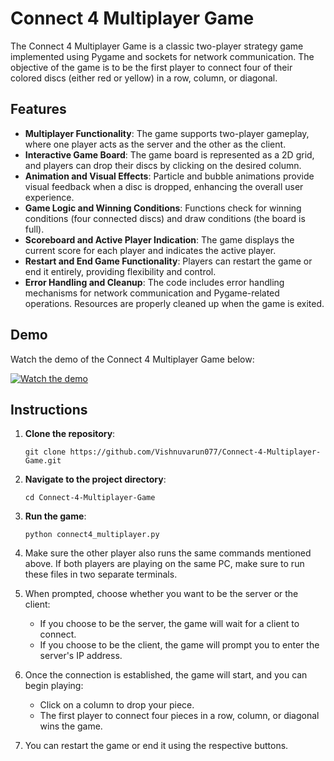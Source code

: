 # Connect 4 Multiplayer Game

The Connect 4 Multiplayer Game is a classic two-player strategy game implemented using Pygame and sockets for network communication. The objective of the game is to be the first player to connect four of their colored discs (either red or yellow) in a row, column, or diagonal.

## Features

- **Multiplayer Functionality**: The game supports two-player gameplay, where one player acts as the server and the other as the client.
- **Interactive Game Board**: The game board is represented as a 2D grid, and players can drop their discs by clicking on the desired column.
- **Animation and Visual Effects**: Particle and bubble animations provide visual feedback when a disc is dropped, enhancing the overall user experience.
- **Game Logic and Winning Conditions**: Functions check for winning conditions (four connected discs) and draw conditions (the board is full).
- **Scoreboard and Active Player Indication**: The game displays the current score for each player and indicates the active player.
- **Restart and End Game Functionality**: Players can restart the game or end it entirely, providing flexibility and control.
- **Error Handling and Cleanup**: The code includes error handling mechanisms for network communication and Pygame-related operations. Resources are properly cleaned up when the game is exited.

## Demo

Watch the demo of the Connect 4 Multiplayer Game below:

[![Watch the demo](https://img.youtube.com/vi/Gamedemo.webm/0.jpg)](https://github.com/Vishnuvarun077/Connect_4_Multiplayer/blob/main/Gamedemo.webm)

## Instructions

1. **Clone the repository**:

   `git clone https://github.com/Vishnuvarun077/Connect-4-Multiplayer-Game.git`

2. **Navigate to the project directory**:

   `cd Connect-4-Multiplayer-Game`

3. **Run the game**:

   `python connect4_multiplayer.py`

4. Make sure the other player also runs the same commands mentioned above. If both players are playing on the same PC, make sure to run these files in two separate terminals.

5. When prompted, choose whether you want to be the server or the client:
   - If you choose to be the server, the game will wait for a client to connect.
   - If you choose to be the client, the game will prompt you to enter the server's IP address.

6. Once the connection is established, the game will start, and you can begin playing:
   - Click on a column to drop your piece.
   - The first player to connect four pieces in a row, column, or diagonal wins the game.

7. You can restart the game or end it using the respective buttons.
